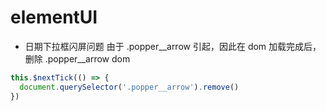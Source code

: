 # elementUI

- 日期下拉框闪屏问题
由于 .popper__arrow 引起，因此在 dom 加载完成后，删除 .popper__arrow dom
```javascript
this.$nextTick(() => {
  document.querySelector('.popper__arrow').remove()
})
```
